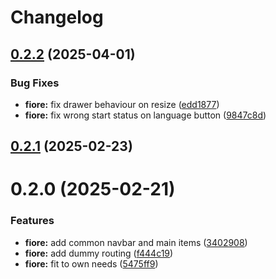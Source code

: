 # Changelog

## [0.2.2](https://github.com/AK2083/fiore/compare/0.2.1...0.2.2) (2025-04-01)


### Bug Fixes

* **fiore:** fix drawer behaviour on resize ([edd1877](https://github.com/AK2083/fiore/commit/edd1877299b1922d386b7a406a1408601d5561e0))
* **fiore:** fix wrong start status on language button ([9847c8d](https://github.com/AK2083/fiore/commit/9847c8dce16eba32bc55f26620031da28204cd78))

## [0.2.1](https://github.com/AK2083/fiore/compare/0.2.0...0.2.1) (2025-02-23)

# 0.2.0 (2025-02-21)


### Features

* **fiore:** add common navbar and main items ([3402908](https://github.com/AK2083/fiore/commit/340290840df20cd1eb142bdd6e75c03615b8229e))
* **fiore:** add dummy routing ([f444c19](https://github.com/AK2083/fiore/commit/f444c19b89f220fc1005ced5079155bb79c66aa1))
* **fiore:** fit to own needs ([5475ff9](https://github.com/AK2083/fiore/commit/5475ff9ac1e3012f0d955ec1eb677668c1483beb))
